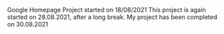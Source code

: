 Google Homepage Project started on 18/08/2021
This project is again started on 28.08.2021, after a long break.
My project has been completed on 30.08.2021